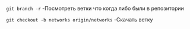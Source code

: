 `git branch -r`  -Посмотреть ветки что когда либо были в репозитории

`git checkout -b networks origin/networks`    -Скачать ветку 


